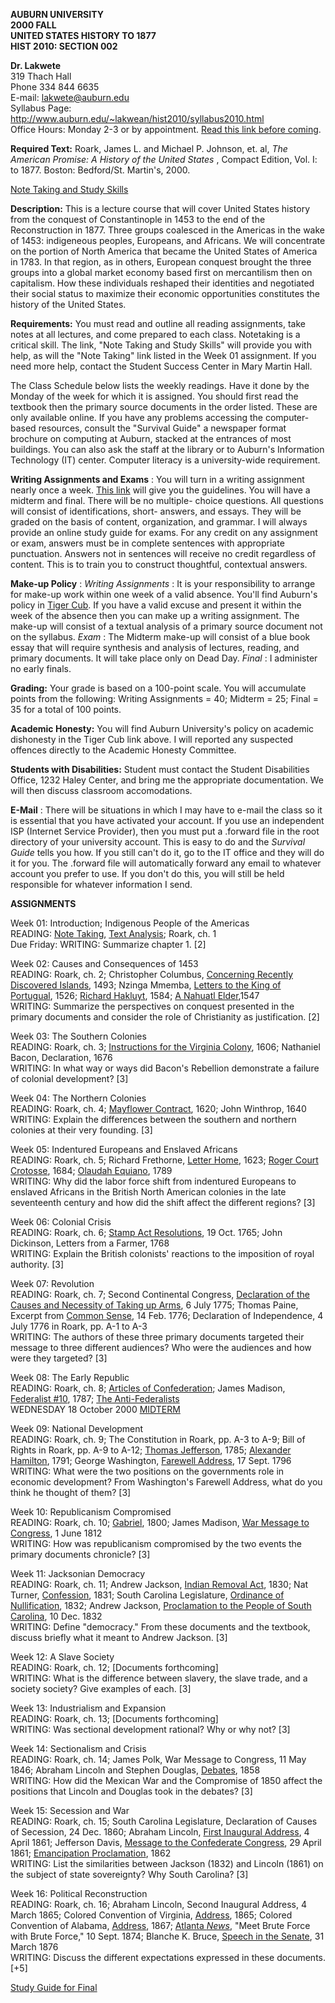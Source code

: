 **AUBURN UNIVERSITY  
2000 FALL  
UNITED STATES HISTORY TO 1877  
HIST 2010: SECTION 002**

**Dr. Lakwete**  
319 Thach Hall  
Phone 334 844 6635  
E-mail: [lakwete@auburn.edu](/cgi-bin/mailto.pl?to=lakwean@mail.auburn.edu)  
Syllabus Page: http://www.auburn.edu/~lakwean/hist2010/syllabus2010.html  
Office Hours: Monday 2-3 or by appointment. [Read this link before
coming](officevisits.html).

**Required Text:** Roark, James L. and Michael P. Johnson, et. al, _The
American Promise: A History of the United States_ , Compact Edition, Vol. I:
to 1877. Boston: Bedford/St. Martin's, 2000.

[Note Taking and Study Skills](http://www.wmich.edu/asc/note-taking.html)

**Description:** This is a lecture course that will cover United States
history from the conquest of Constantinople in 1453 to the end of the
Reconstruction in 1877. Three groups coalesced in the Americas in the wake of
1453: indigeneous peoples, Europeans, and Africans. We will concentrate on the
portion of North America that became the United States of America in 1783. In
that region, as in others, European conquest brought the three groups into a
global market economy based first on mercantilism then on capitalism. How
these individuals reshaped their identities and negotiated their social status
to maximize their economic opportunities constitutes the history of the United
States.

**Requirements:** You must read and outline all reading assignments, take
notes at all lectures, and come prepared to each class. Notetaking is a
critical skill. The link, "Note Taking and Study Skills" will provide you with
help, as will the "Note Taking" link listed in the Week 01 assignment. If you
need more help, contact the Student Success Center in Mary Martin Hall.

The Class Schedule below lists the weekly readings. Have it done by the Monday
of the week for which it is assigned. You should first read the textbook then
the primary source documents in the order listed. These are only available
online. If you have any problems accessing the computer-based resources,
consult the "Survival Guide" a newspaper format brochure on computing at
Auburn, stacked at the entrances of most buildings. You can also ask the staff
at the library or to Auburn's Information Technology (IT) center. Computer
literacy is a university-wide requirement.

**Writing Assignments and Exams** : You will turn in a writing assignment
nearly once a week. [This link](assignments.html) will give you the
guidelines. You will have a midterm and final. There will be no multiple-
choice questions. All questions will consist of identifications, short-
answers, and essays. They will be graded on the basis of content,
organization, and grammar. I will always provide an online study guide for
exams. For any credit on any assignment or exam, answers must be in complete
sentences with appropriate punctuation. Answers not in sentences will receive
no credit regardless of content. This is to train you to construct thoughtful,
contextual answers.

**Make-up Policy** : _Writing Assignments_ : It is your responsibility to
arrange for make-up work within one week of a valid absence. You'll find
Auburn's policy in [Tiger Cub](http://www.auburn.edu/tigercub/rules). If you
have a valid excuse and present it within the week of the absence then you can
make up a writing assignment. The make-up will consist of a textual analysis
of a primary source document not on the syllabus. _Exam_ : The Midterm make-up
will consist of a blue book essay that will require synthesis and analysis of
lectures, reading, and primary documents. It will take place only on Dead Day.
_Final_ : I administer no early finals.

**Grading:** Your grade is based on a 100-point scale. You will accumulate
points from the following: Writing Assignments = 40; Midterm = 25; Final = 35
for a total of 100 points.

**Academic Honesty:** You will find Auburn University's policy on academic
dishonesty in the Tiger Cub link above. I will reported any suspected offences
directly to the Academic Honesty Committee.

**Students with Disabilities:** Student must contact the Student Disabilities
Office, 1232 Haley Center, and bring me the appropriate documentation. We will
then discuss classroom accomodations.

**E-Mail** : There will be situations in which I may have to e-mail the class
so it is essential that you have activated your account. If you use an
independent ISP (Internet Service Provider), then you must put a .forward file
in the root directory of your university account. This is easy to do and the
_Survival Guide_ tells you how. If you still can't do it, go to the IT office
and they will do it for you. The .forward file will automatically forward any
email to whatever account you prefer to use. If you don't do this, you will
still be held responsible for whatever information I send.

**ASSIGNMENTS**

Week 01: Introduction; Indigenous People of the Americas  
READING: [Note Taking](notetaking.html), [Text Analysis](textanalysis.html);
Roark, ch. 1  
Due Friday: WRITING: Summarize chapter 1. [2]

Week 02: Causes and Consequences of 1453  
READING: Roark, ch. 2; Christopher Columbus, [Concerning Recently Discovered
Islands](columbus1493.html), 1493; Nzinga Mmemba, [Letters to the King of
Portugual](nzinga.html), 1526; [Richard Hakluyt](hakluyt.html), 1584; [A
Nahuatl Elder](nahuatl.html),1547  
WRITING: Summarize the perspectives on conquest presented in the primary
documents and consider the role of Christianity as justification. [2]

Week 03: The Southern Colonies  
READING: Roark, ch. 3; [Instructions for the Virginia Colony](vacoinst.html),
1606; Nathaniel Bacon, Declaration, 1676  
WRITING: In what way or ways did Bacon's Rebellion demonstrate a failure of
colonial development? [3]

Week 04: The Northern Colonies  
READING: Roark, ch. 4; [Mayflower
Contract](http://odur.let.rug.nl/~usa/D/1601-1650/plymouth/compac.htm), 1620;
John Winthrop, 1640  
WRITING: Explain the differences between the southern and northern colonies at
their very founding. [3]

Week 05: Indentured Europeans and Enslaved Africans  
READING: Roark, ch. 5; Richard Frethorne, [Letter Home](frethorne.html), 1623;
[Roger Court Crotosse](crotosse.html), 1684; [Olaudah
Equiano](http://www.wsu.edu:8000/~dee/Equiano.html), 1789  
WRITING: Why did the labor force shift from indentured Europeans to enslaved
Africans in the British North American colonies in the late seventeenth
century and how did the shift affect the different regions? [3]

Week 06: Colonial Crisis  
READING: Roark, ch. 6; [Stamp Act
Resolutions](http://odur.let.rug.nl/~usa/D/1751-1775/stampact/sa.htm), 19 Oct.
1765; John Dickinson, Letters from a Farmer, 1768  
WRITING: Explain the British colonists' reactions to the imposition of royal
authority. [3]

Week 07: Revolution  
READING: Roark, ch. 7; Second Continental Congress, [Declaration of the Causes
and Necessity of Taking up Arms](http://www.conservativeusa.org/TakeArms.htm),
6 July 1775; Thomas Paine, Excerpt from [Common
Sense](http://odur.let.rug.nl/~usa/D/1776-1800/paine/CM/sense04.htm), 14 Feb.
1776; Declaration of Independence, 4 July 1776 in Roark, pp. A-1 to A-3  
WRITING: The authors of these three primary documents targeted their message
to three different audiences? Who were the audiences and how were they
targeted? [3]

Week 08: The Early Republic  
READING: Roark, ch. 8; [Articles of Confederation](articles.html); James
Madison, [Federalist
#10](http://usinfo.state.gov/usa/infousa/facts/funddocs/fed/federa10.htm),
1787; [The Anti-Federalists](antifeds.html)  
WEDNESDAY 18 October 2000 [MIDTERM](201mtguide.html)

Week 09: National Development  
READING: Roark, ch. 9; The Constitution in Roark, pp. A-3 to A-9; Bill of
Rights in Roark, pp. A-9 to A-12; [Thomas Jefferson](tjnotes.html), 1785;
[Alexander Hamilton](hamilton.html), 1791; George Washington, [Farewell
Address](http://www.tks.org/kosovo/george_washington.htm), 17 Sept. 1796  
WRITING: What were the two positions on the governments role in economic
development? From Washington's Farewell Address, what do you think he thought
of them? [3]

Week 10: Republicanism Compromised  
READING: Roark, ch. 10; [Gabriel](gabriel.html), 1800; James Madison, [War
Message to Congress](madisn_warmsg.html), 1 June 1812  
WRITING: How was republicanism compromised by the two events the primary
documents chronicle? [3]

Week 11: Jacksonian Democracy  
READING: Roark, ch. 11; Andrew Jackson, [Indian Removal
Act](http://www.mtholyoke.edu/acad/intrel/removal.htm), 1830; Nat Turner,
[Confession](turner.html), 1831; South Carolina Legislature, [Ordinance of
Nullification](http://www.adena.com/adena/usa/cw/cw207.htm), 1832; Andrew
Jackson, [Proclamation to the People of South
Carolina](http://pinzler.com/ushistory/protoscsupp.html), 10 Dec. 1832  
WRITING: Define "democracy." From these documents and the textbook, discuss
briefly what it meant to Andrew Jackson. [3]

Week 12: A Slave Society  
READING: Roark, ch. 12; [Documents forthcoming]  
WRITING: What is the difference between slavery, the slave trade, and a
society society? Give examples of each. [3]

Week 13: Industrialism and Expansion  
READING: Roark, ch. 13; [Documents forthcoming]  
WRITING: Was sectional development rational? Why or why not? [3]

Week 14: Sectionalism and Crisis  
READING: Roark, ch. 14; James Polk, War Message to Congress, 11 May 1846;
Abraham Lincoln and Stephen Douglas,
[Debates](http://pinzler.com/ushistory/lindougsupp.html), 1858  
WRITING: How did the Mexican War and the Compromise of 1850 affect the
positions that Lincoln and Douglas took in the debates? [3]

Week 15: Secession and War  
READING: Roark, ch. 15; South Carolina Legislature, Declaration of Causes of
Secession, 24 Dec. 1860; Abraham Lincoln, [First Inaugural
Address](lincoln1st.html), 4 April 1861; Jefferson Davis, [Message to the
Confederate Congress](jeffdavis.html), 29 April 1861; [Emancipation
Proclamation](emanproc.html), 1862  
WRITING: List the similarities between Jackson (1832) and Lincoln (1861) on
the subject of state sovereignty? Why South Carolina? [3]

Week 16: Political Reconstruction  
READING: Roark, ch. 16; Abraham Lincoln, Second Inaugural Address, 4 March
1865; Colored Convention of Virginia, [Address](/docs/colconvva.html), 1865;
Colored Convention of Alabama, [Address](/docs/colconval.html), 1867; [Atlanta
_News_](atlnews.html), "Meet Brute Force with Brute Force," 10 Sept. 1874;
Blanche K. Bruce, [Speech in the Senate](bruce.html), 31 March 1876  
WRITING: Discuss the different expectations expressed in these documents. [+5]

[Study Guide for Final](201finalguide.html)

